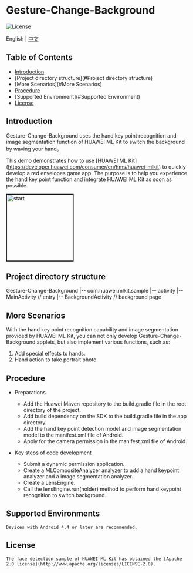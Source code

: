 # Gesture-Change-Background
[![License](https://img.shields.io/badge/Docs-hmsguides-brightgreen)](https://developer.huawei.com/consumer/en/doc/development/HMS-Guides/ml-introduction-4)

English | [中文](https://github.com/HMS-Core/hms-ml-demo/blob/master/Gesture-Change-Background)

## Table of Contents

  * [Introduction](#Introduction)
  * [Project directory structure](#Project directory structure)
  * [More Scenarios](#More Scenarios)
  * [Procedure](#Procedure)
  * [Supported Environment](#Supported Environment)
  * [License](#License)


## Introduction
   Gesture-Change-Background uses the hand key point recognition and image segmentation function of HUAWEI ML Kit to switch the background by waving your hand。
    
   This demo demonstrates how to use [HUAWEI ML Kit] (https://developer.huawei.com/consumer/en/hms/huawei-mlkit) to quickly develop a red envelopes game app. The purpose is to      help you experience the hand key point function and integrate HUAWEI ML Kit as soon as possible.

   <img src="https://github.com/HMS-Core/hms-ml-demo/blob/master/Gesture-Change-Background/background.gif" width=180 title="start" border=2>

## Project directory structure
Gesture-Change-Background
    |-- com.huawei.mlkit.sample
        |-- activity
            |-- MainActivity // entry
            |-- BackgroundActivity // background page

## More Scenarios
With the hand key point recognition capability and image segmentation provided by HUAWEI ML Kit, you can not only develop Gesture-Change-Background applets, but also implement various functions, such as:
1. Add special effects to hands.
2. Hand action to take portrait photo.

## Procedure
- Preparations
  - Add the Huawei Maven repository to the build.gradle file in the root directory of the project.
  - Add build dependency on the SDK to the build.gradle file in the app directory.
  - Add the hand key point detection model and image segmentation model to the manifest.xml file of Android.
  - Apply for the camera permission in the manifest.xml file of Android.

- Key steps of code development
  - Submit a dynamic permission application.
  - Create a MLCompositeAnalyzer analyzer to add a hand keypoint analyzer and a image segmentation analyzer.
  - Create a LensEngine.
  - Call the lensEngine.run(holder) method to perform hand keypoint recognition to switch background.

## Supported Environments
    Devices with Android 4.4 or later are recommended.

##  License
    The face detection sample of HUAWEI ML Kit has obtained the [Apache 2.0 license](http://www.apache.org/licenses/LICENSE-2.0).

